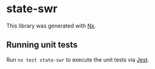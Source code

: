 # state-swr

This library was generated with [Nx](https://nx.dev).

## Running unit tests

Run `nx test state-swr` to execute the unit tests via [Jest](https://jestjs.io).
